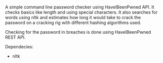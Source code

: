 A simple command line password checker using HaveIBeenPwned API.
It checks basics like length and using special characters. It also searches for words using nltk and estimates how long it would take to crack the password on a cracking rig with different hashing algorithms used. 

Checking for the password in breaches is done using HaveIBeenPwned REST API.

Dependecies:
- nltk
